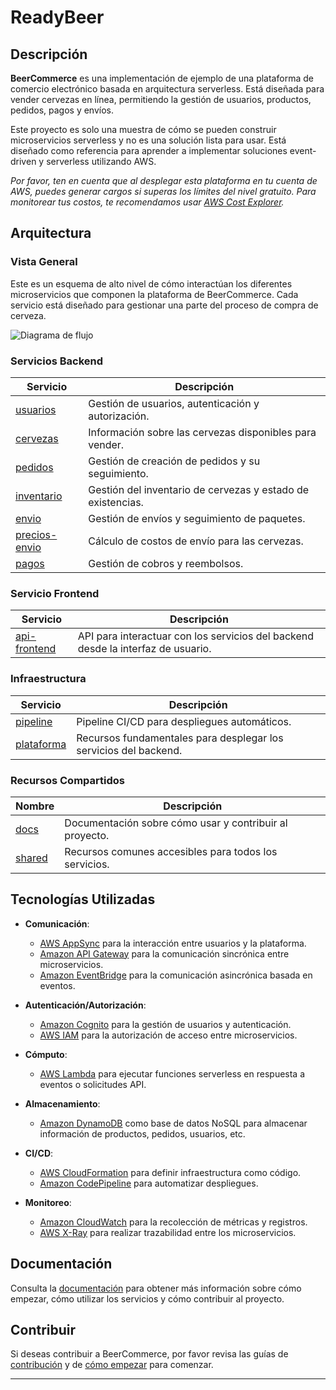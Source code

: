 
# ReadyBeer

## Descripción

**BeerCommerce** es una implementación de ejemplo de una plataforma de comercio electrónico basada en arquitectura serverless. Está diseñada para vender cervezas en línea, permitiendo la gestión de usuarios, productos, pedidos, pagos y envíos.

Este proyecto es solo una muestra de cómo se pueden construir microservicios serverless y no es una solución lista para usar. Está diseñado como referencia para aprender a implementar soluciones event-driven y serverless utilizando AWS.

_Por favor, ten en cuenta que al desplegar esta plataforma en tu cuenta de AWS, puedes generar cargos si superas los límites del nivel gratuito. Para monitorear tus costos, te recomendamos usar [AWS Cost Explorer](https://aws.amazon.com/aws-cost-management/aws-cost-explorer/)._

## Arquitectura

### Vista General

Este es un esquema de alto nivel de cómo interactúan los diferentes microservicios que componen la plataforma de BeerCommerce. Cada servicio está diseñado para gestionar una parte del proceso de compra de cerveza.

![Diagrama de flujo](docs/images/flow.png)

### Servicios Backend

| Servicio        | Descripción                               |
|-----------------|-------------------------------------------|
| [usuarios](usuarios/)  | Gestión de usuarios, autenticación y autorización. |
| [cervezas](cervezas/)  | Información sobre las cervezas disponibles para vender. |
| [pedidos](pedidos/)    | Gestión de creación de pedidos y su seguimiento. |
| [inventario](inventario/) | Gestión del inventario de cervezas y estado de existencias. |
| [envio](envio/)        | Gestión de envíos y seguimiento de paquetes. |
| [precios-envio](precios-envio/) | Cálculo de costos de envío para las cervezas. |
| [pagos](pagos/)        | Gestión de cobros y reembolsos. |

### Servicio Frontend

| Servicio       | Descripción                               |
|----------------|-------------------------------------------|
| [api-frontend](api-frontend/) | API para interactuar con los servicios del backend desde la interfaz de usuario. |

### Infraestructura

| Servicio        | Descripción                               |
|-----------------|-------------------------------------------|
| [pipeline](pipeline/) | Pipeline CI/CD para despliegues automáticos. |
| [plataforma](plataforma/) | Recursos fundamentales para desplegar los servicios del backend. |

### Recursos Compartidos

| Nombre       | Descripción                               |
|--------------|-------------------------------------------|
| [docs](docs/) | Documentación sobre cómo usar y contribuir al proyecto. |
| [shared](shared/) | Recursos comunes accesibles para todos los servicios. |

## Tecnologías Utilizadas

- **Comunicación**: 
  - [AWS AppSync](https://aws.amazon.com/appsync/) para la interacción entre usuarios y la plataforma.
  - [Amazon API Gateway](https://aws.amazon.com/api-gateway/) para la comunicación sincrónica entre microservicios.
  - [Amazon EventBridge](https://aws.amazon.com/eventbridge/) para la comunicación asincrónica basada en eventos.

- **Autenticación/Autorización**:
  - [Amazon Cognito](https://aws.amazon.com/cognito/) para la gestión de usuarios y autenticación.
  - [AWS IAM](https://aws.amazon.com/iam/) para la autorización de acceso entre microservicios.

- **Cómputo**:
  - [AWS Lambda](https://aws.amazon.com/lambda/) para ejecutar funciones serverless en respuesta a eventos o solicitudes API.

- **Almacenamiento**:
  - [Amazon DynamoDB](https://aws.amazon.com/dynamodb/) como base de datos NoSQL para almacenar información de productos, pedidos, usuarios, etc.

- **CI/CD**:
  - [AWS CloudFormation](https://aws.amazon.com/cloudformation/) para definir infraestructura como código.
  - [Amazon CodePipeline](https://aws.amazon.com/codepipeline/) para automatizar despliegues.

- **Monitoreo**:
  - [Amazon CloudWatch](https://aws.amazon.com/cloudwatch/) para la recolección de métricas y registros.
  - [AWS X-Ray](https://aws.amazon.com/xray/) para realizar trazabilidad entre los microservicios.

## Documentación

Consulta la [documentación](docs/) para obtener más información sobre cómo empezar, cómo utilizar los servicios y cómo contribuir al proyecto.

## Contribuir

Si deseas contribuir a BeerCommerce, por favor revisa las guías de [contribución](CONTRIBUTING.md) y de [cómo empezar](docs/getting_started.md) para comenzar.

---


